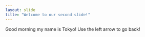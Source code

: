 ```yaml
---
layout: slide
title: "Welcome to our second slide!"
---
```

Good morning my name is Tokyo!
Use the left arrow to go back!
